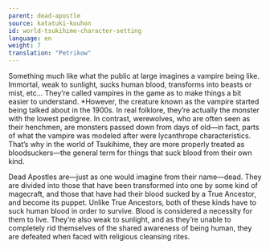 ```yaml
---
parent: dead-apostle
source: katatuki-kouhon
id: world-tsukihime-character-setting
language: en
weight: 7
translation: "Petrikow"
---
```


Something much like what the public at large imagines a vampire being like.
Immortal, weak to sunlight, sucks human blood, transforms into beasts or mist, etc…
They’re called vampires in the game as to make things a bit easier to understand.
*However, the creature known as the vampire started being talked about in the 1900s. In real folklore, they’re actually the monster with the lowest pedigree. In contrast, werewolves, who are often seen as their henchmen, are monsters passed down from days of old—in fact, parts of what the vampire was modeled after were lycanthrope characteristics.
That’s why in the world of Tsukihime, they are more properly treated as bloodsuckers—the general term for things that suck blood from their own kind.

Dead Apostles are—just as one would imagine from their name—dead. They are divided into those that have been transformed into one by some kind of magecraft, and those that have had their blood sucked by a True Ancestor, and become its puppet.
Unlike True Ancestors, both of these kinds have to suck human blood in order to survive. Blood is considered a necessity for them to live.
They’re also weak to sunlight, and as they’re unable to completely rid themselves of the shared awareness of being human, they are defeated when faced with religious cleansing rites.
